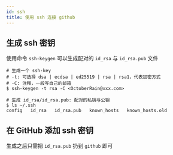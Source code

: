 ```yaml
---
id: ssh
title: 使用 ssh 连接 github
---
```


## 生成 ssh 密钥

使用命令 `ssh-keygen` 可以生成配对的 `id_rsa` 与 `id_rsa.pub` 文件

```shell
# 生成一个 ssh-key
# -t: 可选择 dsa | ecdsa | ed25519 | rsa | rsa1，代表加密方式
# -C: 注释，一般写自己的邮箱
$ ssh-keygen -t rsa -C <OctoberRain@xxx.com>

# 生成 id_rsa/id_rsa.pub: 配对的私钥与公钥
$ ls ~/.ssh
config   id_rsa   id_rsa.pub   known_hosts   known_hosts.old
```

## 在 GitHub 添加 ssh 密钥

生成之后只需把 `id_rsa.pub` 扔到 `github` 即可